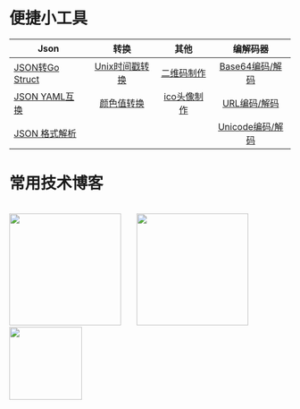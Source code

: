 # 便捷小工具
| Json        | 转换           | 其他  | 编解码器 |
| ------------- |:---------:| :-----:|:---:|
|[JSON转Go Struct](https://oktools.net/json2go)     | [Unix时间戳转换](https://oktools.net/timestamp) | [二维码制作](https://oktools.net/qrcode) |[Base64编码/解码](https://oktools.net/base64)  
|[JSON YAML互换](https://oktools.net/json2yaml)     | [颜色值转换](https://oktools.net/color) | [ico头像制作](https://www.bitbug.net/?rsv_upd=1) |[URL编码/解码](https://oktools.net/url)
|[JSON 格式解析](https://www.json.cn/)     |  |  | [Unicode编码/解码](https://oktools.net/unicode)

# 常用技术博客
<br > 
<a href="https://segmentfault.com/" target="_blank"><img src="https://static.segmentfault.com/main_site_next/35342a69/_next/static/media/logo-b.1ef53c6e.svg" width="200"/></a>
&nbsp; &nbsp; &nbsp; <a href="https://juejin.cn/" target="_blank"><img src="https://lf3-cdn-tos.bytescm.com/obj/static/xitu_juejin_web/e08da34488b114bd4c665ba2fa520a31.svg" width="200"/></a>
&nbsp;&nbsp; &nbsp; <a href="https://www.infoq.cn/" target="_blank"><img src="https://static001.geekbang.org/static/infoq/www/img/logo.290b04ab.png" width="130"/></a>
